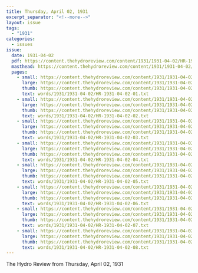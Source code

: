 ```yaml
---
title: Thursday, April 02, 1931
excerpt_separator: "<!--more-->"
layout: issue
tags:
  - "1931"
categories:
  - issues
issue:
  date: 1931-04-02
  pdf: https://content.thehydroreview.com/content/1931/1931-04-02/HR-1931-04-02.pdf
  masthead: https://content.thehydroreview.com/content/1931/1931-04-02/masthead/HR-1931-04-02.jpg
  pages:
    - small: https://content.thehydroreview.com/content/1931/1931-04-02/small/HR-1931-04-02-01.jpg
      large: https://content.thehydroreview.com/content/1931/1931-04-02/large/HR-1931-04-02-01.jpg
      thumb: https://content.thehydroreview.com/content/1931/1931-04-02/thumbnails/HR-1931-04-02-01.jpg
      text: words/1931/1931-04-02/HR-1931-04-02-01.txt
    - small: https://content.thehydroreview.com/content/1931/1931-04-02/small/HR-1931-04-02-02.jpg
      large: https://content.thehydroreview.com/content/1931/1931-04-02/large/HR-1931-04-02-02.jpg
      thumb: https://content.thehydroreview.com/content/1931/1931-04-02/thumbnails/HR-1931-04-02-02.jpg
      text: words/1931/1931-04-02/HR-1931-04-02-02.txt
    - small: https://content.thehydroreview.com/content/1931/1931-04-02/small/HR-1931-04-02-03.jpg
      large: https://content.thehydroreview.com/content/1931/1931-04-02/large/HR-1931-04-02-03.jpg
      thumb: https://content.thehydroreview.com/content/1931/1931-04-02/thumbnails/HR-1931-04-02-03.jpg
      text: words/1931/1931-04-02/HR-1931-04-02-03.txt
    - small: https://content.thehydroreview.com/content/1931/1931-04-02/small/HR-1931-04-02-04.jpg
      large: https://content.thehydroreview.com/content/1931/1931-04-02/large/HR-1931-04-02-04.jpg
      thumb: https://content.thehydroreview.com/content/1931/1931-04-02/thumbnails/HR-1931-04-02-04.jpg
      text: words/1931/1931-04-02/HR-1931-04-02-04.txt
    - small: https://content.thehydroreview.com/content/1931/1931-04-02/small/HR-1931-04-02-05.jpg
      large: https://content.thehydroreview.com/content/1931/1931-04-02/large/HR-1931-04-02-05.jpg
      thumb: https://content.thehydroreview.com/content/1931/1931-04-02/thumbnails/HR-1931-04-02-05.jpg
      text: words/1931/1931-04-02/HR-1931-04-02-05.txt
    - small: https://content.thehydroreview.com/content/1931/1931-04-02/small/HR-1931-04-02-06.jpg
      large: https://content.thehydroreview.com/content/1931/1931-04-02/large/HR-1931-04-02-06.jpg
      thumb: https://content.thehydroreview.com/content/1931/1931-04-02/thumbnails/HR-1931-04-02-06.jpg
      text: words/1931/1931-04-02/HR-1931-04-02-06.txt
    - small: https://content.thehydroreview.com/content/1931/1931-04-02/small/HR-1931-04-02-07.jpg
      large: https://content.thehydroreview.com/content/1931/1931-04-02/large/HR-1931-04-02-07.jpg
      thumb: https://content.thehydroreview.com/content/1931/1931-04-02/thumbnails/HR-1931-04-02-07.jpg
      text: words/1931/1931-04-02/HR-1931-04-02-07.txt
    - small: https://content.thehydroreview.com/content/1931/1931-04-02/small/HR-1931-04-02-08.jpg
      large: https://content.thehydroreview.com/content/1931/1931-04-02/large/HR-1931-04-02-08.jpg
      thumb: https://content.thehydroreview.com/content/1931/1931-04-02/thumbnails/HR-1931-04-02-08.jpg
      text: words/1931/1931-04-02/HR-1931-04-02-08.txt
---
```


The Hydro Review from Thursday, April 02, 1931

<!--more-->

